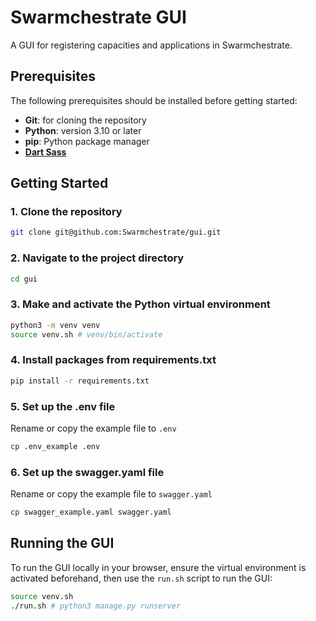 # Swarmchestrate GUI
A GUI for registering capacities and applications in Swarmchestrate.

## Prerequisites
The following prerequisites should be installed before getting started:
- **Git**: for cloning the repository
- **Python**: version 3.10 or later
- **pip**: Python package manager
- **[Dart Sass](https://sass-lang.com/install/)**

## Getting Started
### 1. Clone the repository
```bash
git clone git@github.com:Swarmchestrate/gui.git
```
### 2. Navigate to the project directory
```bash
cd gui
```
### 3. Make and activate the Python virtual environment
```bash
python3 -m venv venv
source venv.sh # venv/bin/activate
```
### 4. Install packages from requirements.txt
```bash
pip install -r requirements.txt
```
### 5. Set up the .env file
Rename or copy the example file to `.env`
```bash
cp .env_example .env
```
### 6. Set up the swagger.yaml file
Rename or copy the example file to `swagger.yaml`
```bash
cp swagger_example.yaml swagger.yaml
```
## Running the GUI
To run the GUI locally in your browser, ensure the virtual environment is activated beforehand, then use the `run.sh` script to run the GUI:
```bash
source venv.sh
./run.sh # python3 manage.py runserver
```
